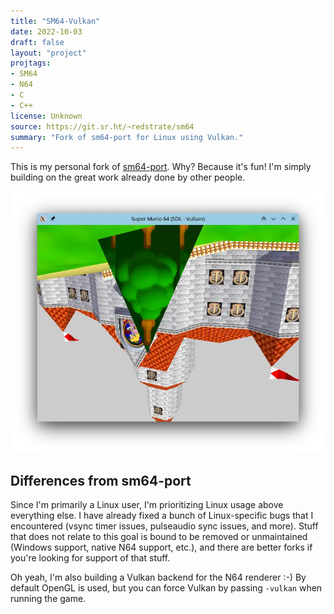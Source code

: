 ```yaml
---
title: "SM64-Vulkan"
date: 2022-10-03
draft: false
layout: "project"
projtags:
- SM64
- N64
- C
- C++
license: Unknown
source: https://git.sr.ht/~redstrate/sm64
summary: "Fork of sm64-port for Linux using Vulkan."
---
```


This is my personal fork of [sm64-port](https://github.com/sm64-port/sm64-port). Why? Because it's fun! I'm simply
building on the great work already done by other people.

![Older WIP screenshot without blending support](13090-477b1a5c-8d3e-45e8-a77a-36e866a0c7b0.webp)

## Differences from sm64-port

Since I'm primarily a Linux user, I'm prioritizing Linux usage above everything else. I have already fixed a bunch of
Linux-specific bugs that I encountered (vsync timer issues, pulseaudio sync issues, and more). Stuff that does not
relate to this goal is bound to be removed or unmaintained (Windows support, native N64 support, etc.), and there are
better forks if you're looking for support of that stuff.

Oh yeah, I'm also building a Vulkan backend for the N64 renderer :-) By default OpenGL is used, but you can force Vulkan
by passing `-vulkan` when running the game.
